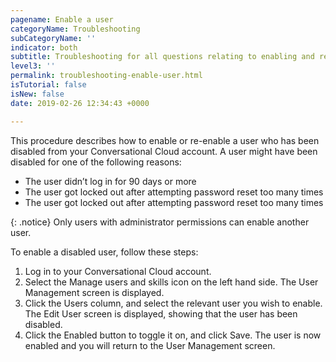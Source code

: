 ```yaml
---
pagename: Enable a user
categoryName: Troubleshooting
subCategoryName: ''
indicator: both
subtitle: Troubleshooting for all questions relating to enabling and re-enabling a user
level3: ''
permalink: troubleshooting-enable-user.html
isTutorial: false
isNew: false
date: 2019-02-26 12:34:43 +0000

---
```


This procedure describes how to enable or re-enable a user who has been disabled from your Conversational Cloud account. A user might have been disabled for one of the following reasons:

* The user didn’t log in for 90 days or more
* The user got locked out after attempting password reset too many times
* The user got locked out after attempting password reset too many times

{: .notice} Only users with administrator permissions can enable another user. 

To enable a disabled user, follow these steps:

1. Log in to your Conversational Cloud account. 
2. Select the Manage users and skills icon on the left hand side. The User Management screen is displayed.
3. Click the Users column, and select the relevant user you wish to enable. The Edit User screen is displayed, showing that the user has been disabled.
4. Click the Enabled button to toggle it on, and click Save. The user is now enabled and you will return to the User Management screen.
